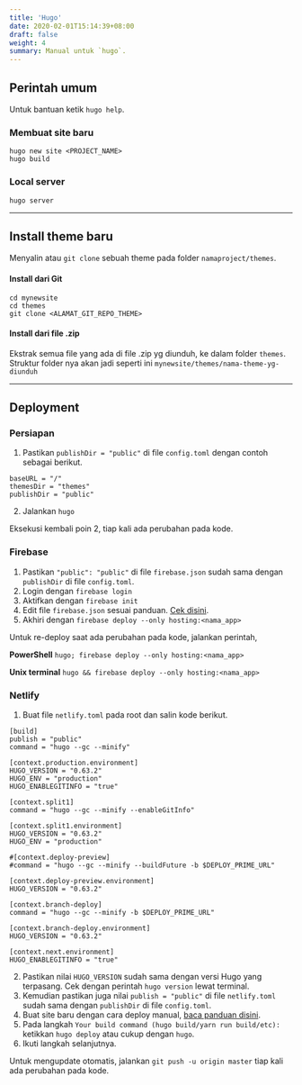 ```yaml
---
title: 'Hugo'
date: 2020-02-01T15:14:39+08:00
draft: false
weight: 4
summary: Manual untuk `hugo`.
---
```


## Perintah umum

Untuk bantuan ketik `hugo help`.

### Membuat site baru

```
hugo new site <PROJECT_NAME>
hugo build
```

### Local server

```
hugo server
```

---

## Install theme baru

Menyalin atau `git clone` sebuah theme pada folder `namaproject/themes`.

#### Install dari Git

```
cd mynewsite
cd themes
git clone <ALAMAT_GIT_REPO_THEME>
```

#### Install dari file .zip

Ekstrak semua file yang ada di file .zip yg diunduh, ke dalam folder `themes`. Struktur folder nya akan jadi seperti ini `mynewsite/themes/nama-theme-yg-diunduh`

---

## Deployment

### Persiapan
1. Pastikan `publishDir = "public"` di file `config.toml` dengan contoh sebagai berikut.
```
baseURL = "/"
themesDir = "themes"
publishDir = "public"
```

2. Jalankan `hugo`

Eksekusi kembali poin 2, tiap kali ada perubahan pada kode.
### Firebase
1. Pastikan `"public": "public"` di file `firebase.json` sudah sama dengan `publishDir` di file `config.toml`.
2. Login dengan `firebase login`
3. Aktifkan dengan `firebase init`
4. Edit file `firebase.json` sesuai panduan. [Cek disini](/manual/firebase/).
5. Akhiri dengan `firebase deploy --only hosting:<nama_app>`

Untuk re-deploy saat ada perubahan pada kode, jalankan perintah,

**PowerShell**
`hugo; firebase deploy --only hosting:<nama_app>`

**Unix terminal**
`hugo && firebase deploy --only hosting:<nama_app>`

### Netlify
1. Buat file `netlify.toml` pada root dan salin kode berikut.
```
[build]
publish = "public"
command = "hugo --gc --minify"

[context.production.environment]
HUGO_VERSION = "0.63.2"
HUGO_ENV = "production"
HUGO_ENABLEGITINFO = "true"

[context.split1]
command = "hugo --gc --minify --enableGitInfo"

[context.split1.environment]
HUGO_VERSION = "0.63.2"
HUGO_ENV = "production"

#[context.deploy-preview]
#command = "hugo --gc --minify --buildFuture -b $DEPLOY_PRIME_URL"

[context.deploy-preview.environment]
HUGO_VERSION = "0.63.2"

[context.branch-deploy]
command = "hugo --gc --minify -b $DEPLOY_PRIME_URL"

[context.branch-deploy.environment]
HUGO_VERSION = "0.63.2"

[context.next.environment]
HUGO_ENABLEGITINFO = "true"

```

2. Pastikan nilai `HUGO_VERSION` sudah sama dengan versi Hugo yang terpasang. Cek dengan perintah `hugo version` lewat terminal.
3. Kemudian pastikan juga nilai `publish = "public"` di file `netlify.toml` sudah sama dengan `publishDir` di file `config.toml`.
2. Buat site baru dengan cara deploy manual, [baca panduan disini](/manual/netlify/).
3. Pada langkah `Your build command (hugo build/yarn run build/etc):` ketikkan  `hugo deploy` atau cukup dengan `hugo`.
4. Ikuti langkah selanjutnya.

Untuk mengupdate otomatis, jalankan `git push -u origin master` tiap kali ada perubahan pada kode.